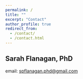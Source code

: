 ```yaml
---
permalink: /
title: ""
excerpt: "Contact"
author_profile: true
redirect_from: 
  - /contact/
  - /contact.html
---
```


## Sarah Flanagan, PhD

email: spflanagan.phd@gmail.com
